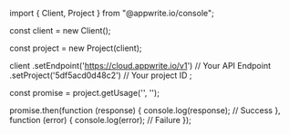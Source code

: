 import { Client, Project } from "@appwrite.io/console";

const client = new Client();

const project = new Project(client);

client
    .setEndpoint('https://cloud.appwrite.io/v1') // Your API Endpoint
    .setProject('5df5acd0d48c2') // Your project ID
;

const promise = project.getUsage('', '');

promise.then(function (response) {
    console.log(response); // Success
}, function (error) {
    console.log(error); // Failure
});